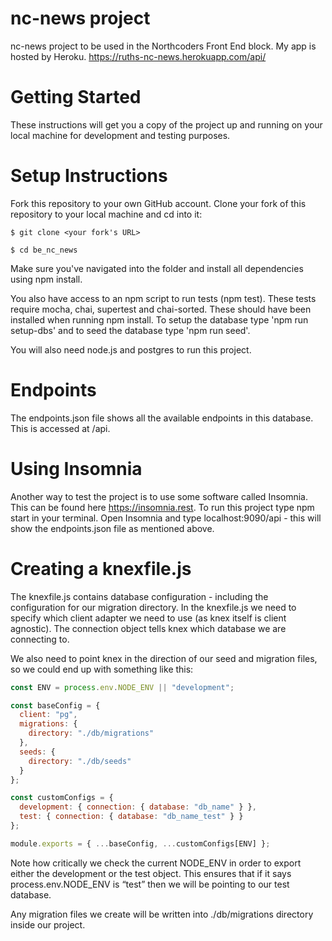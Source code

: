 # nc-news project

nc-news project to be used in the Northcoders Front End block.
My app is hosted by Heroku. https://ruths-nc-news.herokuapp.com/api/

# Getting Started

These instructions will get you a copy of the project up and running on your local machine for development and testing purposes.

# Setup Instructions

Fork this repository to your own GitHub account. Clone your fork of this repository to your local machine and cd into it:

`$ git clone <your fork's URL>`

`$ cd be_nc_news`

Make sure you've navigated into the folder and install all dependencies using npm install.

You also have access to an npm script to run tests (npm test). These tests require mocha, chai, supertest and chai-sorted. These should have been installed when running npm install. To setup the database type 'npm run setup-dbs' and to seed the database type 'npm run seed'.

You will also need node.js and postgres to run this project.

# Endpoints

The endpoints.json file shows all the available endpoints in this database. This is accessed at /api.

# Using Insomnia

Another way to test the project is to use some software called Insomnia. This can be found here https://insomnia.rest. To run this project type npm start in your terminal. Open Insomnia and type localhost:9090/api - this will show the endpoints.json file as mentioned above.

# Creating a knexfile.js

The knexfile.js contains database configuration - including the configuration for our migration directory. In the knexfile.js we need to specify which client adapter we need to use (as knex itself is client agnostic).
The connection object tells knex which database we are connecting to.

We also need to point knex in the direction of our seed and migration files, so we could end up with something like this:

```js
const ENV = process.env.NODE_ENV || "development";

const baseConfig = {
  client: "pg",
  migrations: {
    directory: "./db/migrations"
  },
  seeds: {
    directory: "./db/seeds"
  }
};

const customConfigs = {
  development: { connection: { database: "db_name" } },
  test: { connection: { database: "db_name_test" } }
};

module.exports = { ...baseConfig, ...customConfigs[ENV] };
```

Note how critically we check the current NODE_ENV in order to export either the development or the test object. This ensures that if it says process.env.NODE_ENV is “test” then we will be pointing to our test database.

Any migration files we create will be written into ./db/migrations directory inside our project.
